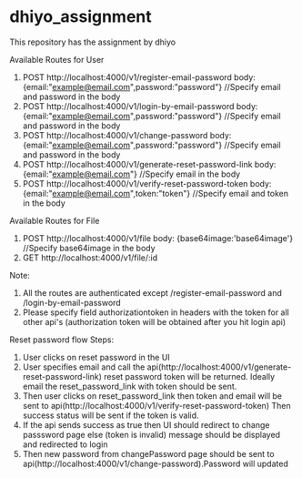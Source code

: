 # dhiyo_assignment
This repository has the assignment by dhiyo

Available Routes for User
1. POST 
   http://localhost:4000/v1/register-email-password
   body: {email:"example@email.com",password:"password"} //Specify email and password in the body
2. POST
   http://localhost:4000/v1/login-by-email-password
   body: {email:"example@email.com",password:"password"} //Specify email and password in the body
3. POST
   http://localhost:4000/v1/change-password
   body: {email:"example@email.com",password:"password"} //Specify email and password in the body
4. POST
   http://localhost:4000/v1/generate-reset-password-link 
   body: {email:"example@email.com"} //Specify email in the body
5. POST
   http://localhost:4000/v1/verify-reset-password-token
   body: {email:"example@email.com",token:"token"} //Specify email and token in the body
   
Available Routes for File
1. POST
   http://localhost:4000/v1/file
   body: {base64image:'base64image'} //Specify base64image in the body
2. GET
   http://localhost:4000/v1/file/:id

Note: 
1. All the routes are authenticated except /register-email-password and /login-by-email-password
2. Please specify field authorizationtoken in headers with the token for all other api's (authorization token will be obtained after you hit login api)

Reset password flow
Steps:
1. User clicks on reset password in the UI
2. User specifies email and call the api(http://localhost:4000/v1/generate-reset-password-link) reset password token will be 
   returned. Ideally email the reset_password_link with token should be sent.
3. Then user clicks on reset_password_link then token and email will be sent to api(http://localhost:4000/v1/verify-reset-password-token)
   Then success status will be sent if the token is valid.
4. If the api sends success as true then UI should redirect to change passsword page else (token is invalid) message should be
   displayed and redirected to login
5. Then new password from changePassword page should be sent to api(http://localhost:4000/v1/change-password).Password will
   updated

